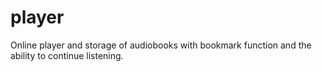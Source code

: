 # player
Online player and storage of audiobooks with bookmark function and the ability to continue listening.
